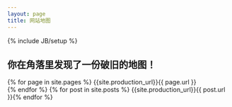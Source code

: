 ```yaml
---
layout: page
title: 网站地图
---
```

{% include JB/setup %}

你在角落里发现了一份破旧的地图！
---

{% for page in site.pages %}
{{site.production_url}}{{ page.url }}<br>{% endfor %}
{% for post in site.posts %}
{{site.production_url}}{{ post.url }}{% endfor %}